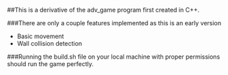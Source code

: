 ##This is a derivative of the adv_game program first created in C++.

###There are only a couple features implemented as this is an early version

* Basic movement
* Wall collision detection

###Running the build.sh file on your local machine with proper permissions should run the game perfectly.
